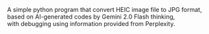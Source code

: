 
A simple python program that convert HEIC image file to JPG format,  <br>
based on AI-generated codes by Gemini 2.0 Flash thinking,  <br>
with debugging using information provided from Perplexity.
